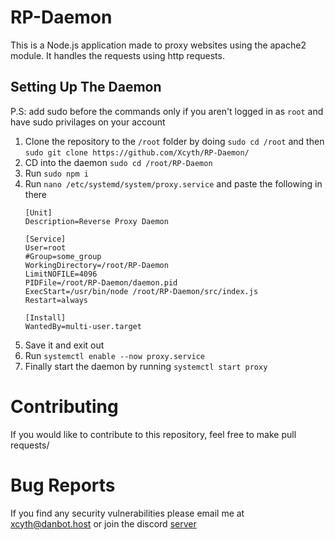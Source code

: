 # RP-Daemon

This is a Node.js application made to proxy websites using the apache2 module.
It handles the requests using http requests.

## Setting Up The Daemon
P.S: add sudo before the commands only if you aren't logged in as `root` and have sudo privilages on your account
1. Clone the repository to the `/root` folder by doing `sudo cd /root` and then `sudo git clone https://github.com/Xcyth/RP-Daemon/`
2. CD into the daemon `sudo cd /root/RP-Daemon`
3. Run `sudo npm i`
4. Run `nano /etc/systemd/system/proxy.service` and paste the following in there
   ```
   [Unit]
   Description=Reverse Proxy Daemon

   [Service]
   User=root
   #Group=some_group
   WorkingDirectory=/root/RP-Daemon
   LimitNOFILE=4096
   PIDFile=/root/RP-Daemon/daemon.pid
   ExecStart=/usr/bin/node /root/RP-Daemon/src/index.js
   Restart=always
   
   [Install]
   WantedBy=multi-user.target
 5. Save it and exit out
 6. Run `systemctl enable --now proxy.service`
 7. Finally start the daemon by running `systemctl start proxy`

# Contributing
If you would like to contribute to this repository, feel free to make pull requests/

# Bug Reports
If you find any security vulnerabilities please email me at [xcyth@danbot.host](mailto://xcyth@danbot.host) or join the discord [server](https://discord.gg/dbh)

